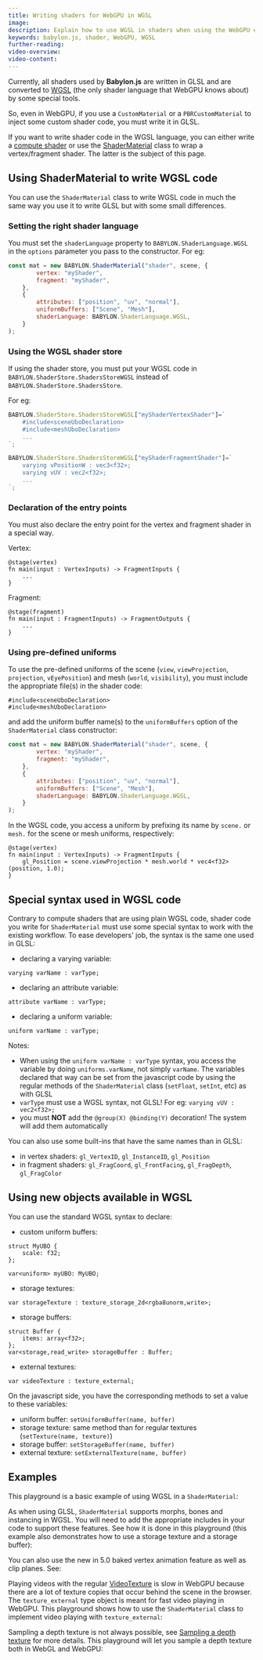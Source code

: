 ```yaml
---
title: Writing shaders for WebGPU in WGSL
image: 
description: Explain how to use WGSL in shaders when using the WebGPU engine
keywords: babylon.js, shader, WebGPU, WGSL
further-reading:
video-overview:
video-content:
---
```


Currently, all shaders used by **Babylon.js** are written in GLSL and are converted to [WGSL](https://gpuweb.github.io/gpuweb/wgsl/) (the only shader language that WebGPU knows about) by some special tools.

So, even in WebGPU, if you use a `CustomMaterial` or a `PBRCustomMaterial` to inject some custom shader code, you must write it in GLSL.

If you want to write shader code in the WGSL language, you can either write a [compute shader](/advanced_topics/shaders/computeShader) or use the [ShaderMaterial](/typedoc/classes/babylon.shadermaterial) class to wrap a vertex/fragment shader. The latter is the subject of this page.

## Using ShaderMaterial to write WGSL code
You can use the `ShaderMaterial` class to write WGSL code in much the same way you use it to write GLSL but with some small differences.

### Setting the right shader language
You must set the `shaderLanguage` property to `BABYLON.ShaderLanguage.WGSL` in the `options` parameter you pass to the constructor.
For eg:
```javascript
const mat = new BABYLON.ShaderMaterial("shader", scene, {
        vertex: "myShader",
        fragment: "myShader",
    },
    {
        attributes: ["position", "uv", "normal"],
        uniformBuffers: ["Scene", "Mesh"],
        shaderLanguage: BABYLON.ShaderLanguage.WGSL,
    }
);
```

### Using the WGSL shader store
If using the shader store, you must put your WGSL code in `BABYLON.ShaderStore.ShadersStoreWGSL` instead of `BABYLON.ShaderStore.ShadersStore`.

For eg:
```javascript
BABYLON.ShaderStore.ShadersStoreWGSL["myShaderVertexShader"]=`   
    #include<sceneUboDeclaration>
    #include<meshUboDeclaration>
    ...
`;

BABYLON.ShaderStore.ShadersStoreWGSL["myShaderFragmentShader"]=`
    varying vPositionW : vec3<f32>;
    varying vUV : vec2<f32>;
    ...
`;
```

### Declaration of the entry points
You must also declare the entry point for the vertex and fragment shader in a special way.

Vertex:
```wgsl
@stage(vertex)
fn main(input : VertexInputs) -> FragmentInputs {
    ...
}

```
Fragment:
```wgsl
@stage(fragment)
fn main(input : FragmentInputs) -> FragmentOutputs {
    ...
}
```

### Using pre-defined uniforms
To use the pre-defined uniforms of the scene (`view`, `viewProjection`, `projection`, `vEyePosition`) and mesh (`world`, `visibility`), you must include the appropriate file(s) in the shader code:
```wgsl
#include<sceneUboDeclaration>
#include<meshUboDeclaration>
```
and add the uniform buffer name(s) to the `uniformBuffers` option of the `ShaderMaterial` class constructor:
```javascript
const mat = new BABYLON.ShaderMaterial("shader", scene, {
        vertex: "myShader",
        fragment: "myShader",
    },
    {
        attributes: ["position", "uv", "normal"],
        uniformBuffers: ["Scene", "Mesh"],
        shaderLanguage: BABYLON.ShaderLanguage.WGSL,
    }
);
```

In the WGSL code, you access a uniform by prefixing its name by `scene.` or `mesh.` for the scene or mesh uniforms, respectively:
```wgsl
@stage(vertex)
fn main(input : VertexInputs) -> FragmentInputs {
    gl_Position = scene.viewProjection * mesh.world * vec4<f32>(position, 1.0);
}    
```

## Special syntax used in WGSL code
Contrary to compute shaders that are using plain WGSL code, shader code you write for `ShaderMaterial` must use some special syntax to work with the existing workflow. To ease developers' job, the syntax is the same one used in GLSL:
* declaring a varying variable:
```wgsl
varying varName : varType;
```
* declaring an attribute variable:
```wgsl
attribute varName : varType;
```
* declaring a uniform variable:
```wgsl
uniform varName : varType;
```
Notes:
* When using the `uniform varName : varType` syntax, you access the variable by doing `uniforms.varName`, not simply `varName`. The variables declared that way can be set from the javascript code by using the regular methods of the `ShaderMaterial` class (`setFloat`, `setInt`, etc) as with GLSL
* `varType` must use a WGSL syntax, not GLSL! For eg: `varying vUV : vec2<f32>;`
* you must **NOT** add the `@group(X) @binding(Y)` decoration! The system will add them automatically

You can also use some built-ins that have the same names than in GLSL:
* in vertex shaders: `gl_VertexID`, `gl_InstanceID`, `gl_Position`
* in fragment shaders: `gl_FragCoord`, `gl_FrontFacing`, `gl_FragDepth`, `gl_FragColor`

## Using new objects available in WGSL
You can use the standard WGSL syntax to declare:
* custom uniform buffers:
```wgsl
struct MyUBO {
    scale: f32;
};

var<uniform> myUBO: MyUBO;
```
* storage textures:
```wgsl
var storageTexture : texture_storage_2d<rgba8unorm,write>;
```
* storage buffers:
```wgsl
struct Buffer {
    items: array<f32>;
};
var<storage,read_write> storageBuffer : Buffer;
```
* external textures:
```wgsl
var videoTexture : texture_external;
```

On the javascript side, you have the corresponding methods to set a value to these variables:
* uniform buffer: `setUniformBuffer(name, buffer)`
* storage texture: same method than for regular textures (`setTexture(name, texture)`)
* storage buffer: `setStorageBuffer(name, buffer)`
* external texture: `setExternalTexture(name, buffer)`

## Examples
This playground is a basic example of using WGSL in a `ShaderMaterial`: <Playground id="#6GFJNR#164" engine="webgpu" title="Basic example of WGSL with ShaderMaterial" description="Demonstrate how to write WGSL code with the ShaderMaterial class"/>

As when using GLSL, `ShaderMaterial` supports morphs, bones and instancing in WGSL. You will need to add the appropriate includes in your code to support these features. See how it is done in this playground (this example also demonstrates how to use a storage texture and a storage buffer): <Playground id="#8RU8Q3#105" engine="webgpu" title="Advanced usage of the ShaderMaterial class" description="Demonstrate how to write WGSL code with the ShaderMaterial class to support bones, morphs and instances"/>

You can also use the new in 5.0 baked vertex animation feature as well as clip planes. See: <Playground id="#8RU8Q3#106" engine="webgpu" title="Using BVA and clip planes in WGSL" description="Demonstrate how to write WGSL code with the ShaderMaterial class to support baked vertex animations and clip planes"/>

Playing videos with the regular [VideoTexture](/typedoc/classes/babylon.videotexture) is slow in WebGPU because there are a lot of texture copies that occur behind the scene in the browser. The `texture_external` type object is meant for fast video playing in WebGPU. This playground shows how to use the `ShaderMaterial` class to implement video playing with `texture_external`: <Playground id="#6GFJNR#163" engine="webgpu" title="Video playing with the ShaderMaterial class" description="Demonstrate how to play videos using external texture in WGSL"/>

Sampling a depth texture is not always possible, see [Sampling a depth texture](/advanced_topics/webGPU/webGPUBreakingChanges#sampling-a-depth-texture) for more details. This playground will let you sample a depth texture both in WebGL and WebGPU: <Playground id="#8RU8Q3#121" title="Sampling a depth texture" description="Demonstrate sampling a depth texture in WebGL and in WebGPU"/>
